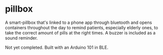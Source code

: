 # pillbox
A smart-pillbox that's linked to a phone app through bluetooth and opens containers throughout the day to remind patients, especially elderly ones, to take the correct amount of pills at the right times. A buzzer is included as a sound reminder.

Not yet completed. Built with an Arduino 101 in BLE.
